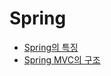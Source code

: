 # Spring

- [Spring의 특징](./Spring%EC%9D%98%20%ED%8A%B9%EC%A7%95.md)
- [Spring MVC의 구조](./Spring%20MVC%EC%9D%98%20%EA%B5%AC%EC%A1%B0.md)
